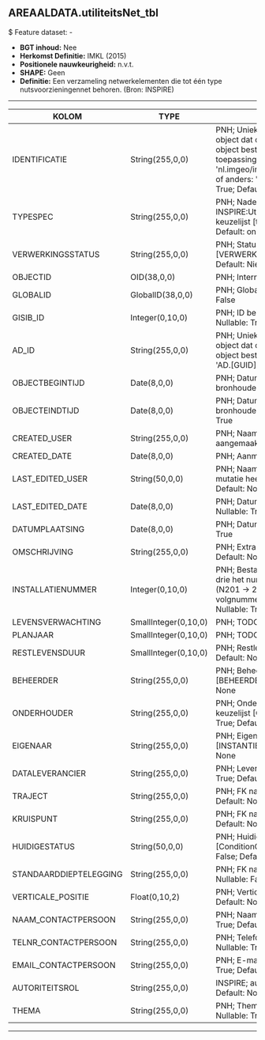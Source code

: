 ﻿## AREAALDATA.utiliteitsNet_tbl

$ Feature dataset: -


* __BGT inhoud:__ Nee
* __Herkomst Definitie:__ IMKL (2015)
* __Positionele nauwkeurigheid:__ n.v.t.
* __SHAPE:__ Geen
* __Definitie:__ Een verzameling netwerkelementen die tot één type nutsvoorzieningennet behoren. (Bron: INSPIRE)

***

|KOLOM                               |TYPE                    |DEFINITIE|
|------                              |----                    |-----    |
|IDENTIFICATIE                       |String(255,0,0)         |PNH; Uniek identificatienummer voor het object dat onveranderlijk is zolang het object bestaat: bevat indien van toepassing BGT/IMKL ID in format 'nl.imgeo/imkl.bronhouderscode.LokaalID' of anders: '00000'.LokaalID; Nullable: True; Default: None|
|TYPESPEC                            |String(255,0,0)         |PNH; Nadere typering van het object, uit INSPIRE:UtilityNetworkTypeValue; keuzelijst [typeSpecUTN]; Nullable: True; Default: onbekend|
|VERWERKINGSSTATUS                   |String(255,0,0)         |PNH; Status van de gegevens; keuzelijst [VERWERKINGSSTATUS]; Nullable: False; Default: Nieuw|
|OBJECTID                            |OID(38,0,0)             |PNH; Interne ID ArcGIS; Nullable: False|
|GLOBALID                            |GlobalID(38,0,0)        |PNH; Global Unique Identifier; Nullable: False|
|GISIB_ID                            |Integer(0,10,0)         |PNH; ID beheer openbare ruimte (GISIB); Nullable: True|
|AD_ID                               |String(255,0,0)         |PNH; Uniek identificatienummer voor het object dat onveranderlijk is zolang het object bestaat in Areaaldata: in format 'AD.[GUID]'; Nullable: False; Default: None|
|OBJECTBEGINTIJD                     |Date(8,0,0)             |PNH; Datum waarop het object bij de bronhouder is ontstaan; Nullable: True|
|OBJECTEINDTIJD                      |Date(8,0,0)             |PNH; Datum waarop het object bij de bronhouder niet meer geldig is; Nullable: True|
|CREATED_USER                        |String(255,0,0)         |PNH; Naam van gebruiker die de rij heeft aangemaakt; Nullable: True; Default: None|
|CREATED_DATE                        |Date(8,0,0)             |PNH; Aanmaakdatum; Nullable: True|
|LAST_EDITED_USER                    |String(50,0,0)          |PNH; Naam van gebruiker die de laatste mutatie heeft doorgevoerd; Nullable: True; Default: None|
|LAST_EDITED_DATE                    |Date(8,0,0)             |PNH; Datum van de laatste mutatie; Nullable: True|
|DATUMPLAATSING                      |Date(8,0,0)             |PNH; Datum plaatsing installatie; Nullable: True|
|OMSCHRIJVING                        |String(255,0,0)         |PNH; Extra toelichting; Nullable: True; Default: None|
|INSTALLATIENUMMER                   |Integer(0,10,0)         |PNH; Bestaande uit 4 cijfers: de eerste drie het nummerdeel van het wegnummer (N201 -> 201), de laatste een volgnummer van één positie (1 t/m 9); Nullable: True|
|LEVENSVERWACHTING                   |SmallInteger(0,10,0)    |PNH; TODO; Nullable: True|
|PLANJAAR                            |SmallInteger(0,10,0)    |PNH; TODO; Nullable: True|
|RESTLEVENSDUUR                      |SmallInteger(0,10,0)    |PNH; Restlevensduur; Nullable: True; Default: None|
|BEHEERDER                           |String(255,0,0)         |PNH; Beheerder van het object; keuzelijst [BEHEERDER]; Nullable: True; Default: None|
|ONDERHOUDER                         |String(255,0,0)         |PNH; Onderhouder van het object; keuzelijst [ONDERHOUDER]; Nullable: True; Default: None|
|EIGENAAR                            |String(255,0,0)         |PNH; Eigenaar van het object; keuzelijst [INSTANTIE]; Nullable: True; Default: None|
|DATALEVERANCIER                     |String(255,0,0)         |PNH; Leverancier van de data; Nullable: True; Default: None|
|TRAJECT                             |String(255,0,0)         |PNH; FK naar traject_v; Nullable: True; Default: None|
|KRUISPUNT                           |String(255,0,0)         |PNH; FK naar kruispunt_p; Nullable: True; Default: None|
|HUIDIGESTATUS                       |String(50,0,0)          |PNH; Huidige status; keuzelijst [ConditionOfFacilityValue]; Nullable: False; Default: None|
|STANDAARDDIEPTELEGGING              |String(255,0,0)         |PNH; FK naar diepteTovMaaiveld_p; Nullable: False; Default: None|
|VERTICALE_POSITIE                   |Float(0,10,2)           |PNH; Verticale positie; Nullable: True; Default: None|
|NAAM_CONTACTPERSOON                 |String(255,0,0)         |PNH; Naam contactpersoon; Nullable: True; Default: None|
|TELNR_CONTACTPERSOON                |String(255,0,0)         |PNH; Telefoonnummer contactpersoon; Nullable: True; Default: None|
|EMAIL_CONTACTPERSOON                |String(255,0,0)         |PNH; E-mail contactpersoon; Nullable: True; Default: None|
|AUTORITEITSROL                      |String(255,0,0)         |INSPIRE; authorityRole; Nullable: True; Default: None|
|THEMA                               |String(255,0,0)         |PNH; Themakaart; keuzelijst [THEMA]; Nullable: True; Default: None|

***